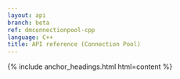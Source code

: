 ```yaml
---
layout: api
branch: beta
ref: dmconnectionpool-cpp
language: C++
title: API reference (Connection Pool)
---
```

{% include anchor_headings.html html=content %}